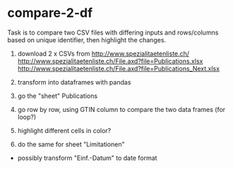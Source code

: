# compare-2-df

Task is to compare two CSV files with differing inputs and rows/columns based on unique identifier, then highlight the changes.

1) download 2 x CSVs from http://www.spezialitaetenliste.ch/
http://www.spezialitaetenliste.ch/File.axd?file=Publications.xlsx
http://www.spezialitaetenliste.ch/File.axd?file=Publications_Next.xlsx

2) transform into dataframes with pandas
3) go the "sheet" Publications
4) go row by row, using GTIN column to compare the two data frames (for loop?)
5) highlight different cells in color?
6) do the same for sheet "Limitationen"



- possibly transform "Einf.-Datum" to date format
